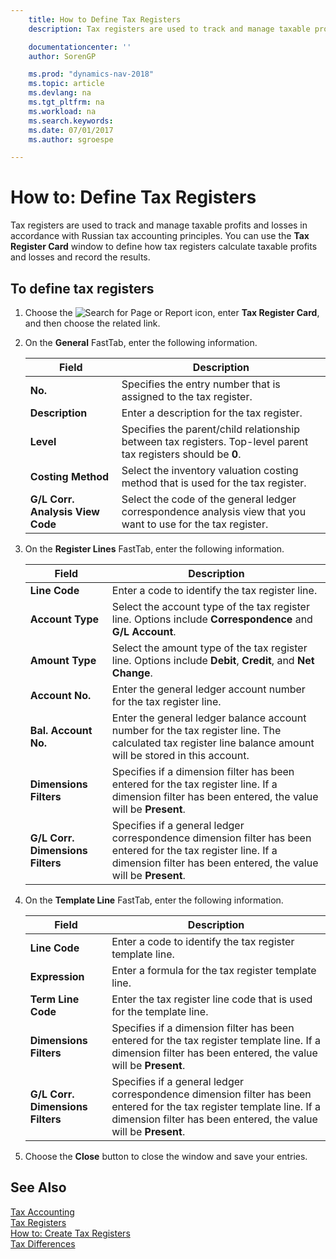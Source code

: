 ```yaml
---
    title: How to Define Tax Registers
    description: Tax registers are used to track and manage taxable profits and losses in accordance with Russian tax accounting principles. You can use the **Tax Register Card** window to define how tax registers calculate taxable profits and losses and record the results.

    documentationcenter: ''
    author: SorenGP

    ms.prod: "dynamics-nav-2018"
    ms.topic: article
    ms.devlang: na
    ms.tgt_pltfrm: na
    ms.workload: na
    ms.search.keywords:
    ms.date: 07/01/2017
    ms.author: sgroespe

---
```

# How to: Define Tax Registers
Tax registers are used to track and manage taxable profits and losses in accordance with Russian tax accounting principles. You can use the **Tax Register Card** window to define how tax registers calculate taxable profits and losses and record the results.  

## To define tax registers  

1.  Choose the ![Search for Page or Report](../../media/ui-search/search_small.png "Search for Page or Report icon") icon, enter **Tax Register Card**, and then choose the related link.  
2.  On the **General** FastTab, enter the following information.  

    |Field|Description|  
    |---------------------------------|---------------------------------------|  
    |**No.**|Specifies the entry number that is assigned to the tax register.|  
    |**Description**|Enter a description for the tax register.|  
    |**Level**|Specifies the parent/child relationship between tax registers. Top-level parent tax registers should be **0**.|  
    |**Costing Method**|Select the inventory valuation costing method that is used for the tax register.|  
    |**G/L Corr. Analysis View Code**|Select the code of the general ledger correspondence analysis view that you want to use for the tax register.|  

3.  On the **Register Lines** FastTab, enter the following information.  

    |Field|Description|  
    |---------------------------------|---------------------------------------|  
    |**Line Code**|Enter a code to identify the tax register line.|  
    |**Account Type**|Select the account type of the tax register line. Options include **Correspondence** and **G/L Account**.|  
    |**Amount Type**|Select the amount type of the tax register line. Options include **Debit**, **Credit**, and **Net Change**.|  
    |**Account No.**|Enter the general ledger account number for the tax register line.|  
    |**Bal. Account No.**|Enter the general ledger balance account number for the tax register line. The calculated tax register line balance amount will be stored in this account.|  
    |**Dimensions Filters**|Specifies if a dimension filter has been entered for the tax register line. If a dimension filter has been entered, the value will be **Present**.|  
    |**G/L Corr. Dimensions Filters**|Specifies if a general ledger correspondence dimension filter has been entered for the tax register line. If a dimension filter has been entered, the value will be **Present**.|  

4.  On the **Template Line** FastTab, enter the following information.  

    |Field|Description|  
    |---------------------------------|---------------------------------------|  
    |**Line Code**|Enter a code to identify the tax register template line.|  
    |**Expression**|Enter a formula for the tax register template line.|  
    |**Term Line Code**|Enter the tax register line code that is used for the template line.|  
    |**Dimensions Filters**|Specifies if a dimension filter has been entered for the tax register template line. If a dimension filter has been entered, the value will be **Present**.|  
    |**G/L Corr. Dimensions Filters**|Specifies if a general ledger correspondence dimension filter has been entered for the tax register template line. If a dimension filter has been entered, the value will be **Present**.|  

5.  Choose the **Close** button to close the window and save your entries.  

## See Also  
 [Tax Accounting](tax-accounting.md)   
  [Tax Registers](tax-registers.md)   
 [How to: Create Tax Registers](how-to-create-tax-registers.md)   
 [Tax Differences](tax-differences.md)
